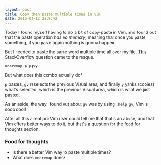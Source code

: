 ```yaml
---
layout: post
title: Copy then paste multiple times in Vim
date: 2015-02-12 22:9:42
---
```


Today I found myself having to do a bit of copy-paste in Vim, and found out that the paste operation _has no memory_, meaning that once you `p`aste something, if you `p`aste again nothing is gonna happen.

But I needed to paste the same word multiple time all over my file. [This](http://stackoverflow.com/questions/7163947/vim-paste-multiple-times) StackOverflow question came to the resque.

```
xnoremap p pgvy
```

But what does this combo actually do?

`p` pastes, `gv` reselects the previous Visual area, and finally `y` yanks (copies) what's selected, which is the previous Visual area, which is what we just pasted.

As an aside, the way I found out about `gv` was by using `:help gv`, Vim is sooo cool!

After all this a real pro Vim user could tell me that that's an abuse, and that Vim offers better ways to do it, but that's a question for the food for thoughts section.

### Food for thoughts

* Is there a better Vim way to paste multiple times?
* What does `xnoremap` does?
